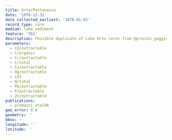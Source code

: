 ```yaml
---
title: Orta/Pettanasco
date: '1978-12-31'
date_collected_earliest: '1978-01-01'
record_type: core
medium: lake_sediment
feature: '551'
description: Possible duplicate of Lake Orto cores from @provini_gaggino86
parameters:
  - Cd/extractable
  - C/organic
  - Cr/extractable
  - C/total
  - Cu/extractable
  - Hg/extractable
  - LOI
  - N/total
  - Pb/extractable
  - P/extractable
  - Zn/extractable
publications:
  - premazzi_etal86
geo_error: 0.0
geometry: ''
bbox: ~
longitude: ''
latitude: ''
---
```

